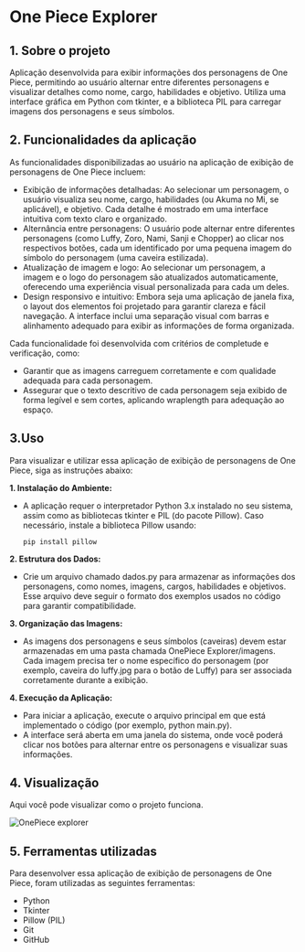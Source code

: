 # One Piece Explorer

## 1. Sobre o projeto
Aplicação desenvolvida para exibir informações dos personagens de One Piece, permitindo ao usuário alternar entre diferentes personagens e visualizar detalhes como nome, cargo,
habilidades e objetivo. Utiliza uma interface gráfica em Python com tkinter, e a biblioteca PIL para carregar imagens dos personagens e seus símbolos.

## 2. Funcionalidades da aplicação
As funcionalidades disponibilizadas ao usuário na aplicação de exibição de personagens de One Piece incluem:

* Exibição de informações detalhadas: Ao selecionar um personagem, o usuário visualiza seu nome, cargo, habilidades (ou Akuma no Mi, se aplicável), e objetivo.
  Cada detalhe é mostrado em uma interface intuitiva com texto claro e organizado.
* Alternância entre personagens: O usuário pode alternar entre diferentes personagens (como Luffy, Zoro, Nami, Sanji e Chopper) ao clicar nos respectivos botões,
  cada um identificado por uma pequena imagem do símbolo do personagem (uma caveira estilizada).
* Atualização de imagem e logo: Ao selecionar um personagem, a imagem e o logo do personagem são atualizados automaticamente,
  oferecendo uma experiência visual personalizada para cada um deles.
* Design responsivo e intuitivo: Embora seja uma aplicação de janela fixa, o layout dos elementos foi projetado para garantir
  clareza e fácil navegação. A interface inclui uma separação visual com barras e alinhamento adequado para exibir as informações de forma organizada.

Cada funcionalidade foi desenvolvida com critérios de completude e verificação, como:
* Garantir que as imagens carreguem corretamente e com qualidade adequada para cada personagem.
* Assegurar que o texto descritivo de cada personagem seja exibido de forma legível e sem cortes, aplicando wraplength para adequação ao espaço.

## 3.Uso
Para visualizar e utilizar essa aplicação de exibição de personagens de One Piece, siga as instruções abaixo:

**1. Instalação do Ambiente:**
* A aplicação requer o interpretador Python 3.x instalado no seu sistema, assim como as bibliotecas tkinter e PIL (do pacote Pillow).
  Caso necessário, instale a biblioteca Pillow usando:
  ```
  pip install pillow
  ```
**2. Estrutura dos Dados:**
* Crie um arquivo chamado dados.py para armazenar as informações dos personagens, como nomes, imagens, cargos, habilidades e objetivos.
  Esse arquivo deve seguir o formato dos exemplos usados no código para garantir compatibilidade.

**3. Organização das Imagens:**
* As imagens dos personagens e seus símbolos (caveiras) devem estar armazenadas em uma pasta chamada OnePiece Explorer/imagens. Cada imagem precisa ter o nome específico do personagem
  (por exemplo, caveira do luffy.jpg para o botão de Luffy) para ser associada corretamente durante a exibição.

**4. Execução da Aplicação:**
* Para iniciar a aplicação, execute o arquivo principal em que está implementado o código (por exemplo, python main.py).
* A interface será aberta em uma janela do sistema, onde você poderá clicar nos botões para alternar entre os personagens e visualizar suas informações.

## 4. Visualização
Aqui você pode visualizar como o projeto funciona.

![OnePiece explorer](https://github.com/user-attachments/assets/115e7dd4-00d8-4c80-8c6a-c8783e4fc6d3)


## 5. Ferramentas utilizadas
Para desenvolver essa aplicação de exibição de personagens de One Piece, foram utilizadas as seguintes ferramentas:
* Python
* Tkinter
* Pillow (PIL)
* Git
* GitHub
